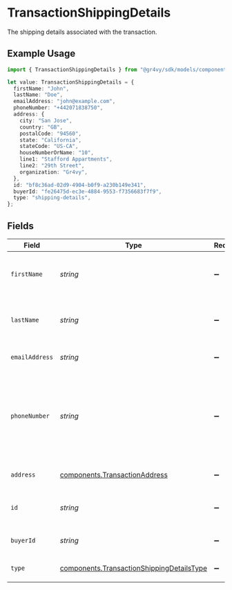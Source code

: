 # TransactionShippingDetails

The shipping details associated with the transaction.

## Example Usage

```typescript
import { TransactionShippingDetails } from "@gr4vy/sdk/models/components";

let value: TransactionShippingDetails = {
  firstName: "John",
  lastName: "Doe",
  emailAddress: "john@example.com",
  phoneNumber: "+442071838750",
  address: {
    city: "San Jose",
    country: "GB",
    postalCode: "94560",
    state: "California",
    stateCode: "US-CA",
    houseNumberOrName: "10",
    line1: "Stafford Appartments",
    line2: "29th Street",
    organization: "Gr4vy",
  },
  id: "bf8c36ad-02d9-4904-b0f9-a230b149e341",
  buyerId: "fe26475d-ec3e-4884-9553-f7356683f7f9",
  type: "shipping-details",
};
```

## Fields

| Field                                                                                                  | Type                                                                                                   | Required                                                                                               | Description                                                                                            | Example                                                                                                |
| ------------------------------------------------------------------------------------------------------ | ------------------------------------------------------------------------------------------------------ | ------------------------------------------------------------------------------------------------------ | ------------------------------------------------------------------------------------------------------ | ------------------------------------------------------------------------------------------------------ |
| `firstName`                                                                                            | *string*                                                                                               | :heavy_minus_sign:                                                                                     | The first name(s) or given name for the buyer.                                                         | John                                                                                                   |
| `lastName`                                                                                             | *string*                                                                                               | :heavy_minus_sign:                                                                                     | The last name, or family name, of the buyer.                                                           | Doe                                                                                                    |
| `emailAddress`                                                                                         | *string*                                                                                               | :heavy_minus_sign:                                                                                     | The email address for the buyer.                                                                       | john@example.com                                                                                       |
| `phoneNumber`                                                                                          | *string*                                                                                               | :heavy_minus_sign:                                                                                     | The phone number for the buyer which should be formatted according to the E164 number standard.        | +14155552671                                                                                           |
| `address`                                                                                              | [components.TransactionAddress](../../models/components/transactionaddress.md)                         | :heavy_minus_sign:                                                                                     | The billing address for the buyer.                                                                     |                                                                                                        |
| `id`                                                                                                   | *string*                                                                                               | :heavy_minus_sign:                                                                                     | The ID for the shipping details.                                                                       | bf8c36ad-02d9-4904-b0f9-a230b149e341                                                                   |
| `buyerId`                                                                                              | *string*                                                                                               | :heavy_minus_sign:                                                                                     | The ID for the buyer.                                                                                  | fe26475d-ec3e-4884-9553-f7356683f7f9                                                                   |
| `type`                                                                                                 | [components.TransactionShippingDetailsType](../../models/components/transactionshippingdetailstype.md) | :heavy_minus_sign:                                                                                     | Always `shipping-details`.                                                                             | shipping-details                                                                                       |